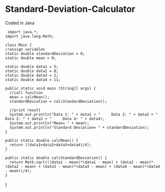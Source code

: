 # Standard-Deviation-Calculator
Coded in Java


     import java.*;
    import java.lang.Math; 

    class Main {
    //assign variables
    static double standardDeviation = 0;
    static double mean = 0;

    static double data1 = 5;
    static double data2 = 8;
    static double data3 = 2;
    static double data4 = 11;

    public static void main (String[] args) {
      //call function
      mean = calcMean();
      standardDeviation = calcStandardDeviation();

      //print result
      System.out.println("Data 1: " + data1 + "     Data 2: " + data2 + "     Data 2: " + data3 + "     Data 4: " + data4);
      System.out.println("Mean= " + mean);
      System.out.println("Standard Deviation= " + standardDeviation);
    }

    public static double calcMean() {
      return ((data1+data2+data3+data4)/4);
    }

    public static double calcStandardDeviation() {
      return Math.sqrt(((data1 - mean)*(data1 - mean) + (data2 - mean)*(data2 - mean) + (data3 - mean)*(data3 - mean) + (data4 - mean)*(data4 - mean))/4);
    }
  }
